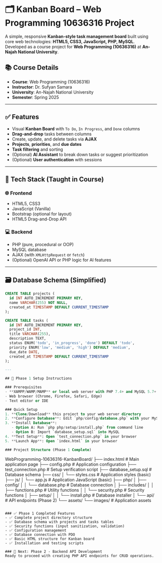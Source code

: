 # 🗂️ Kanban Board – Web Programming 10636316 Project

A simple, responsive **Kanban-style task management board** built using core web technologies: **HTML5, CSS3, JavaScript, PHP, MySQL**. Developed as a course project for **Web Programming (10636316)** at **An-Najah National University**.

## 📚 Course Details

- **Course**: Web Programming (10636316)
- **Instructor**: Dr. Sufyan Samara
- **University**: An-Najah National University
- **Semester**: Spring 2025

---

## ✅ Features

- Visual **Kanban Board** with `To Do`, `In Progress`, and `Done` columns
- **Drag-and-drop** tasks between columns
- Create, update, and delete tasks via **AJAX**
- **Projects**, **priorities**, and **due dates**
- **Task filtering** and sorting
- (Optional) **AI Assistant** to break down tasks or suggest prioritization
- (Optional) **User authentication** with sessions

---

## 🔧 Tech Stack (Taught in Course)

### 🌐 Frontend

- HTML5, CSS3
- JavaScript (Vanilla)
- Bootstrap (optional for layout)
- HTML5 Drag-and-Drop API

### 💻 Backend

- PHP (pure, procedural or OOP)
- MySQL database
- AJAX (with `XMLHttpRequest` or `fetch`)
- (Optional) OpenAI API or PHP logic for AI features

---

## 🗃️ Database Schema (Simplified)

```sql
CREATE TABLE projects (
  id INT AUTO_INCREMENT PRIMARY KEY,
  name VARCHAR(255) NOT NULL,
  created_at TIMESTAMP DEFAULT CURRENT_TIMESTAMP
);

CREATE TABLE tasks (
  id INT AUTO_INCREMENT PRIMARY KEY,
  project_id INT,
  title VARCHAR(255),
  description TEXT,
  status ENUM('todo', 'in_progress', 'done') DEFAULT 'todo',
  priority ENUM('low', 'medium', 'high') DEFAULT 'medium',
  due_date DATE,
  created_at TIMESTAMP DEFAULT CURRENT_TIMESTAMP
);

---

## 🚀 Phase 1 Setup Instructions

### Prerequisites
- **XAMPP/WAMP/MAMP** or local web server with PHP 7.4+ and MySQL 5.7+
- Web browser (Chrome, Firefox, Safari, Edge)
- Text editor or IDE

### Quick Setup
1. **Clone/Download** this project to your web server directory
2. **Configure Database**: Edit `php/config/database.php` with your MySQL credentials
3. **Install Database**:
   - Option A: Run `php php/setup/install.php` from command line
   - Option B: Import `database_setup.sql` into MySQL
4. **Test Setup**: Open `test_connection.php` in your browser
5. **Launch App**: Open `index.html` in your browser

### Project Structure (Phase 1 Complete)
```

WebProgramming-10636316-KanbanBoard/
├── index.html # Main application page
├── config.php # Application configuration
├── test_connection.php # Setup verification script
├── database_setup.sql # Database schema
├── css/
│ └── styles.css # Application styles (basic)
├── js/
│ └── app.js # Application JavaScript (basic)
├── php/
│ ├── config/
│ │ └── database.php # Database connection
│ ├── includes/
│ │ ├── functions.php # Utility functions
│ │ └── security.php # Security functions
│ ├── setup/
│ │ └── install.php # Database installer
│ └── api/ # API endpoints (Phase 2)
└── assets/
└── images/ # Application assets

```

### ✅ Phase 1 Completed Features
- ✅ Complete project directory structure
- ✅ Database schema with projects and tasks tables
- ✅ Security functions (input sanitization, validation)
- ✅ Configuration management
- ✅ Database connection with PDO
- ✅ Basic HTML structure for Kanban board
- ✅ Installation and testing scripts

### 🔄 Next: Phase 2 - Backend API Development
Ready to proceed with creating PHP API endpoints for CRUD operations.
```
